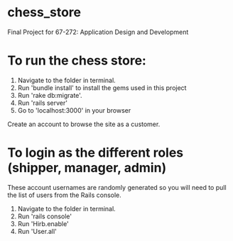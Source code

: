# chess_store
Final Project for 67-272: Application Design and Development

# To run the chess store:

1. Navigate to the folder in terminal.
2. Run 'bundle install' to install the gems used in this project
3. Run 'rake db:migrate'.
4. Run 'rails server'
5. Go to 'localhost:3000' in your browser

Create an account to browse the site as a customer.

# To login as the different roles (shipper, manager, admin)

These account usernames are randomly generated so you will need to pull the list of users from the Rails console.

1. Navigate to the folder in terminal.
2. Run 'rails console'
3. Run 'Hirb.enable'
4. Run 'User.all'
